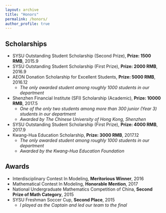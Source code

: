 ```yaml
---
layout: archive
title: "Honors"
permalink: /honors/
author_profile: true
---
```


## Scholarships

<!--A plotting referring to the prizes that I have been awarded each year. <br/>
<img src='/images/scholarship.JPG'>
-->

* SYSU Outstanding Student Scholarship (Second Prize), **Prize: 1500 RMB**, 2015.9
* SYSU Outstanding Student Scholarship (First Prize), **Prize: 2000 RMB**, 2016.9
* AEON Donation Scholarship for Excellent Students, **Prize: 5000 RMB**, 2016.12
  * _The only awarded student among roughly 1000 students in our department_
* Shenzhen Financial Institute (SFI) Scholarship (Academic), **Prize: 10000 RMB**, 2017.5
  * _One of the only two students among more than 300 junior (Year 3) students in our department_
  * _Awarded by The Chinese University of Hong Kong, Shenzhen_
* SYSU Outstanding Student Scholarship (First Prize), **Prize: 4000 RMB**, 2017.9
* Kwang-Hua Education Scholarship, **Prize: 3000 RMB**, 2017.12
  * _The only awarded student among roughly 1000 students in our department_
  * _Awarded by the Kwang-Hua Education Foundation_

## Awards

* Interdisciplinary Contest In Modeling, **Meritorious Winner**, 2016
* Mathematical Contest In Modeling, **Honorable Mention**, 2017
* National Undergraduate Mathematics Competition of China, **Second Prize of Math Category**, 2015
* SYSU Freshman Soccer Cup, **Second Place**, 2015
  * _I played as the Captain and led our team to the final_

